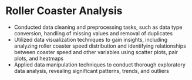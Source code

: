 # Roller Coaster Analysis
- Conducted data cleaning and preprocessing tasks, such as data type conversion, handling of missing values and removal of duplicates
- Utilized data visualization techniques to gain insights, including analyzing roller coaster speed distribution and identifying relationships between coaster speed and other variables using scatter plots, pair plots, and heatmaps
- Applied data manipulation techniques to conduct thorough exploratory data analysis, revealing significant patterns, trends, and outliers
